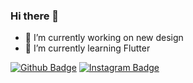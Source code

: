 ### Hi there 👋


- 🔭 I’m currently working on new design
- 🌱 I’m currently learning Flutter

[![Github Badge](https://img.shields.io/badge/-Github-000?style=quare&labelColor=000&logo=Github&logoColor=white&link=link)]([link](github.com/mstf45)) 
[![Instagram Badge](https://img.shields.io/badge/-Instagram-C13584?style=flat-quare&labelColor=C13584&logo=instagram&logoColor=white&link=link)](https://www.instagram.com/mstf_ozcannn/) 
